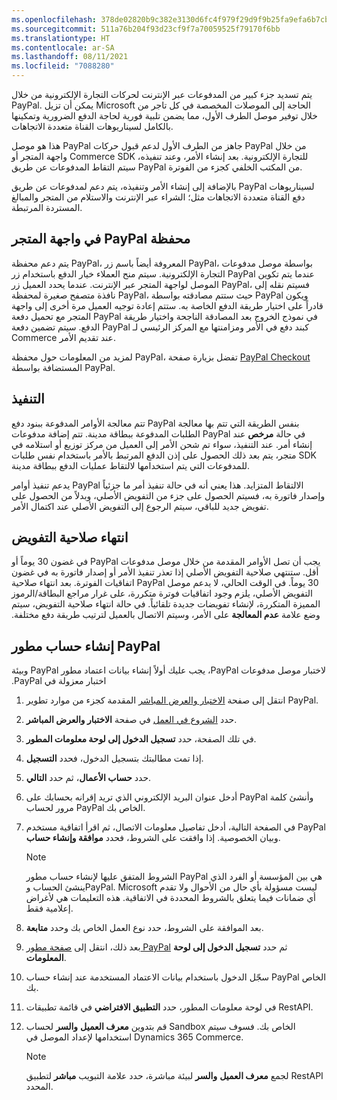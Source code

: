 ```yaml
---
ms.openlocfilehash: 378de02820b9c382e3130d6fc4f979f29d9f9b25fa9efa6b7cbf32ac04211180
ms.sourcegitcommit: 511a76b204f93d23cf9f7a70059525f79170f6bb
ms.translationtype: HT
ms.contentlocale: ar-SA
ms.lasthandoff: 08/11/2021
ms.locfileid: "7088280"
---
```

يتم تسديد جزء كبير من المدفوعات عبر الإنترنت لحركات التجارة الإلكترونية من خلال PayPal. يمكن أن تزيل Microsoft الحاجة إلى الموصلات المخصصة في كل تاجر من خلال توفير موصل الطرف الأول، مما يضمن تلبية فورية لحاجة الدفع الضرورية وتمكينها بالكامل لسيناريوهات القناة متعددة الاتجاهات.

هذا هو موصل PayPal جاهز من الطرف الأول لدعم قبول حركات PayPal من خلال واجهة المتجر أو Commerce SDK للتجارة الإلكترونية. بعد إنشاء الأمر، وعند تنفيذه، سيتم التقاط المدفوعات عن طريق PayPal من المكتب الخلفي كجزء من الفوترة.

بالإضافة إلى إنشاء الأمر وتنفيذه، يتم دعم لمدفوعات عن طريق PayPal لسيناريوهات دفع القناة متعددة الاتجاهات مثل؛ الشراء عبر الإنترنت والاستلام من المتجر والمبالغ المستردة المرتبطة.

## <a name="paypal-wallet-in-storefront"></a>‏‫محفظة PayPal في واجهة المتجر

يتم دعم محفظة PayPal، المعروفة أيضاً باسم زر PayPal، بواسطة موصل مدفوعات التجارة الإلكترونية. سيتم منح العملاء خيار الدفع باستخدام زر PayPal عندما يتم تكوين الموصل لواجهة المتجر عبر الإنترنت. عندما يحدد العميل زر PayPal، فسيتم نقله إلى نافذة متصفح صغيرة لمحفظة PayPal، حيث ستتم مصادقته بواسطة PayPal ويكون قادراً على اختيار طريقة الدفع الخاصة به. ستتم إعادة توجيه العميل مرة أخرى إلى واجهة المتجر مع تحميل دفعة PayPal في نموذج الخروج بعد المصادقة الناجحة واختيار طريقة الدفع. سيتم تضمين دفعة PayPal كبند دفع في الأمر ومزامنتها مع المركز الرئيسي لـ Commerce عند تقديم الأمر. 

لمزيد من المعلومات حول محفظة PayPal، تفضل بزيارة صفحة [PayPal Checkout](https://www.paypal.com/merchantapps/appcenter/acceptpayments/checkout/?azure-portal=true) المستضافة بواسطة PayPal.

## <a name="fulfillment"></a>التنفيذ
تتم معالجة الأوامر المدفوعة ببنود دفع PayPal بنفس الطريقة التي تتم بها معالجة الطلبات المدفوعة ببطاقة مدينة. تتم إضافة مدفوعات PayPal في حالة **مرخص‬** عند إنشاء أمر. عند التنفيذ، سواء تم شحن الأمر إلى العميل من مركز توزيع أو استلامه في متجر، يتم بعد ذلك الحصول على إذن الدفع المرتبط بالأمر باستخدام نفس طلبات SDK للمدفوعات التي يتم استخدامها لالتقاط عمليات الدفع ببطاقة مدينة.

يدعم تنفيذ أوامر PayPal الالتقاط المتزايد. هذا يعني أنه في حالة تنفيذ أمر ما جزئياً وإصدار فاتورة به، فسيتم الحصول على جزء من التفويض الأصلي، وبدلاً من الحصول على تفويض جديد للباقي، سيتم الرجوع إلى التفويض الأصلي عند اكتمال الأمر.

## <a name="authorization-expiration"></a>انتهاء صلاحية التفويض
يجب أن تصل الأوامر المقدمة من خلال ‏‫‏‫موصل مدفوعات PayPal في غضون 30 يوماً أو أقل. ستنتهي صلاحية التفويض الأصلي إذا تعذر تنفيذ الأمر أو إصدار فاتورة به في غضون 30 يوماً. في الوقت الحالي، لا يدعم موصل PayPal اتفاقيات الفوترة. بعد انتهاء صلاحية التفويض الأصلي، يلزم وجود اتفاقيات فوترة متكررة، على غرار مراجع البطاقة/الرموز المميزة المتكررة، لإنشاء تفويضات جديدة تلقائياً. في حالة انتهاء صلاحية التفويض، سيتم وضع علامة **عدم المعالجة** على الأمر، وسيتم الاتصال بالعميل لترتيب طريقة دفع مختلفة.

## <a name="create-a-paypal-developer-account"></a>إنشاء حساب مطور PayPal

لاختبار ‏‫‏‫موصل مدفوعات PayPal، يجب عليك أولاً إنشاء بيانات اعتماد مطور PayPal وبيئة اختبار معزولة‬ في PayPal.

1.  انتقل إلى صفحة [الاختبار والعرض المباشر](https://developer.paypal.com/docs/business/test-and-go-live/?azure-portal=true) المقدمة كجزء من موارد تطوير PayPal.
2.  حدد [الشروع في العمل]( https://developer.paypal.com/docs/platforms/get-started/?azure-portal=true) في صفحة **الاختبار والعرض المباشر**.
3.  في تلك الصفحة، حدد **تسجيل الدخول إلى لوحة معلومات المطور**.
4.  إذا تمت مطالبتك بتسجيل الدخول، فحدد **التسجيل**.
5.  حدد **حساب الأعمال**، ثم حدد **التالي**.
6.  أدخل عنوان البريد الإلكتروني الذي تريد إقرانه بحسابك على PayPal وأنشئ كلمة مرور لحساب PayPal الخاص بك.
7.  في الصفحة التالية، أدخل تفاصيل معلومات الاتصال، ثم اقرأ اتفاقية مستخدم PayPal وبيان الخصوصية. إذا وافقت على الشروط، فحدد **موافقة وإنشاء حساب**.
    > [!NOTE]
    > الشروط المتفق عليها لإنشاء حساب مطور PayPal هي بين المؤسسة أو الفرد الذي ينشئ الحساب وPayPal. Microsoft ليست مسؤولة بأي حال من الأحوال ولا تقدم أي ضمانات فيما يتعلق بالشروط المحددة في الاتفاقية. هذه التعليمات هي لأغراض إعلامية فقط.
8.  بعد الموافقة على الشروط، حدد نوع العمل الخاص بك وحدد **متابعة**.
9.  بعد ذلك، انتقل إلى [صفحة مطور PayPal](https://developer.paypal.com/developer/applications/?azure-portal=true) ثم حدد **تسجيل الدخول إلى لوحة المعلومات**.
10. سجّل الدخول باستخدام بيانات الاعتماد المستخدمة عند إنشاء حساب PayPal الخاص بك.
11. في لوحة معلومات المطور، حدد **التطبيق الافتراضي** في قائمة تطبيقات RestAPI.
12. قم بتدوين **معرف العميل** **والسر** لحساب Sandbox الخاص بك. فسوف سيتم استخدامها لإعداد الموصل في Dynamics 365 Commerce.

    > [!NOTE]
    > لجمع **معرف العميل** **والسر** لبيئة مباشرة، حدد علامة التبويب **مباشر‬** لتطبيق RestAPI المحدد. 
